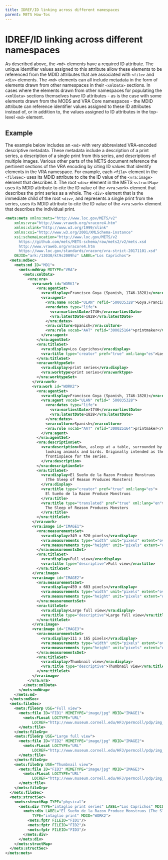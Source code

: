 ```yaml
---
title: IDREF/ID linking across different namespaces
parent: METS How-Tos
---
```

# IDREF/ID linking across different namespaces

As described above, the `<md>` elements have a required ID attribute. The unique identifier values assigned to this attribute allow these elements to be referenced from the MDID attributes that are associated with `<file>` and `<div>` elements. The `<md>` elements can all include metadata in the form of elements drawn from other namespaces in their `<xmlData>` sections. In cases where the elements drawn from other namespaces for populating the `<xmlData>` sections themselves have ID attributes - as is the case with some elements drawn from the MODS and VRA Core namespaces - the MDID attribute can reference identifier values assigned to these ID attributes instead of, or in addition to, the values assigned to ID attributes in the top-level `<md>` element.

## Example

The example below includes an `<md>` with very abbreviated VRA-encoded descriptive metadata. These metadata include a description of a print series, a description of a single print from this series, and descriptions of multiple images. Various other parts of the METS document reference the pertinent sections of the VRA encoding by citing ID values that identify elements in the VRA namespace. For example, each `<file>` element in the `<fileSec>` uses its MDID attribute to cite the ID value of the `<vra:image>` element that describes it. The root `<div>` element in the METS `<structMap>` uses its MDID attribute to cite the ID value of the `<vra:work>` element that describes the print series as a whole. The `<div>` element that is the immediate child of the root `<div>`, and represents a single print from the series, uses its MDID attribute to cite the ID value of the `<vra:work>` element that describes the individual print.

```xml
<mets:mets xmlns:mets="http://www.loc.gov/METS/v2"
    xmlns:vra="http://www.vraweb.org/vracore4.htm"
    xmlns:xlink="http://www.w3.org/1999/xlink"
    xmlns:xsi="http://www.w3.org/2001/XMLSchema-instance"
    xsi:schemaLocation="http://www.loc.gov/METS/v2
      https://github.com/mets/METS-schema/raw/mets2/v2/mets.xsd
      http://www.vraweb.org/vracore4.htm
      https://www.loc.gov/standards/vracore/vra-strict-20171101.xsd"
    OBJID="ark:/13030/kt9s2009hz" LABEL="Los Caprichos">
  <mets:mdSec>
    <mets:md ID="MD1">
      <mets:mdWrap MDTYPE="VRA">
        <mets:xmlData>
          <vra:vra>
            <vra:work id="WORK1">
              <vra:agentSet>
                <vra:display>Francisco Goya (Spanish, 1746-1828)</vra:display>
                <vra:agent>
                  <vra:name vocab="ULAN" refid="500035328">Goya,Francisco</vra:name>
                  <vra:dates type="life">
                    <vra:earliestDate>1746</vra:earliestDate>
                    <vra:latestDate>1828</vra:latestDate>
                  </vra:dates>
                  <vra:culture>Spanish</vra:culture>
                  <vra:role vocab="AAT" refid="300025164">printmaker</vra:role>
                </vra:agent>
              </vra:agentSet>
              <vra:titleSet>
                <vra:display>Los Caprichos</vra:display>
                <vra:title type="creator" pref="true" xml:lang="es">Los Caprichos</vra:title>
              </vra:titleSet>
              <vra:worktypeSet>
                <vra:display>print series</vra:display>
                <vra:worktype>print series</vra:worktype>
              </vra:worktypeSet>
            </vra:work>
            <vra:work id="WORK2">
              <vra:agentSet>
                <vra:display>Francisco Goya (Spanish, 1746-1828)</vra:display>
                <vra:agent vocab="ULAN" refid=" 500035328">
                  <vra:dates type="life">
                    <vra:earliestDate>1746</vra:earliestDate>
                    <vra:latestDate>1828</vra:latestDate>
                  </vra:dates>
                  <vra:culture>Spanish</vra:culture>
                  <vra:role vocab="AAT" refid="300025164">printmaker</vra:role>
                </vra:agent>
              </vra:agentSet>
              <vra:descriptionSet>
                <vra:description>Man, asleep at a table, surrounded by demonic-
                  looking animals and birds. Originally intended as the
                  frontispiece for the series.
                </vra:description>
              </vra:descriptionSet>
              <vra:titleSet>
                <vra:display>El Sueño de la Razon Produce Monstruos
                  (The Sleep of Reason Produces Monsters)
                </vra:display>
                <vra:title type="creator" pref="true" xml:lang="es">
                  El Sueño de la Razon Produce Monstruos
                </vra:title>
                <vra:title type="translated" pref="true" xml:lang="en">
                  The Sleep of Reason Produces Monsters
                </vra:title>
              </vra:titleSet>
            </vra:work>
            <vra:image id="IMAGE1">
              <vra:measurementsSet>
                <vra:display>349 x 520 pixels</vra:display>
                <vra:measurements type="width" unit="pixels" extent="overall">349</vra:measurements>
                <vra:measurements type="height" unit="pixels" extent="overall">520</vra:measurements>
              </vra:measurementsSet>
              <vra:titleSet>
                <vra:display>Full view</vra:display>
                <vra:title type="descriptive">Full view</vra:title>
              </vra:titleSet>
            </vra:image>
            <vra:image id="IMAGE2">
              <vra:measurementsSet>
                <vra:display>459 x 683 pixels</vra:display>
                <vra:measurements type="width" unit="pixels" extent="overall">459</vra:measurements>
                <vra:measurements type="height" unit="pixels" extent="overall">683</vra:measurements>
              </vra:measurementsSet>
              <vra:titleSet>
                <vra:display>Large full view</vra:display>
                <vra:title type="descriptive">Large full view</vra:title>
              </vra:titleSet>
            </vra:image>
            <vra:image id="IMAGE3">
              <vra:measurementsSet>
                <vra:display>111 x 165 pixels</vra:display>
                <vra:measurements type="width" unit="pixels" extent="overall">111</vra:measurements>
                <vra:measurements type="height" unit="pixels" extent="overall">165</vra:measurements>
              </vra:measurementsSet>
              <vra:titleSet>
                <vra:display>Thumbnail view</vra:display>
                <vra:title type="descriptive">Thumbnail view</vra:title>
              </vra:titleSet>
            </vra:image>
          </vra:vra>
        </mets:xmlData>
      </mets:mdWrap>
    </mets:md>
  </mets:mdSec>
  <mets:fileSec>
    <mets:fileGrp USE="Full view">
      <mets:file ID="FID1" MIMETYPE="image/jpg" MDID="IMAGE1">
        <mets:FLocat LOCTYPE="URL"
            LOCREF="http://www.museum.cornell.edu/HFJ/permcoll/pdp/img_pr/monstros_l.jpg"/>
      </mets:file>
    </mets:fileGrp>
    <mets:fileGrp USE="Large full view">
      <mets:file ID="FID2" MIMETYPE="image/jpg" MDID="IMAGE2">
        <mets:FLocat LOCTYPE="URL"
            LOCREF="http://www.museum.cornell.edu/HFJ/permcoll/pdp/img_pr/monstros_X.jpg"/>
      </mets:file>
    </mets:fileGrp>
    <mets:fileGrp USE="Thumbnail view">
      <mets:file ID="FID3" MIMETYPE="image/jpg" MDID="IMAGE3">
        <mets:FLocat LOCTYPE="URL"
            LOCREF="http://www.museum.cornell.edu/HFJ/permcoll/pdp/img_pr/monstros_s.jpg"/>
      </mets:file>
    </mets:fileGrp>
  </mets:fileSec>
  <mets:structSec>
    <mets:structMap TYPE="physical">
      <mets:div TYPE="intaglio print series" LABEL="Los Caprichos" MDID="WORK1">
        <mets:div LABEL="El Sueño de la Razon Produce Monstruos (The Sleep of Reason Produces Monsters)"
            TYPE="intaglio print" MDID="WORK2">
          <mets:fptr FILEID="FID1"/>
          <mets:fptr FILEID="FID2"/>
          <mets:fptr FILEID="FID3"/>
        </mets:div>
      </mets:div>
    </mets:structMap>
  </mets:structSec>
</mets:mets>
```
